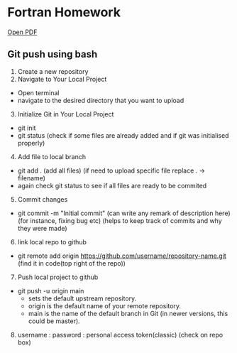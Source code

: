 # Fortran Homework


[Open PDF](two/fortran_homework2.pdf)



## Git push using bash


1. Create a new repository
2. Navigate to Your Local Project
  - Open terminal
  - navigate to the desired directory that you want to upload
3. Initialize Git in Your Local Project
  - git init
  - git status (check if some files are already added and if git was initialised properly)
4. Add file to local branch
  - git add . (add all files) (if need to upload specific file replace . -> filename)
  - again check git status to see if all files are ready to be commited
5. Commit changes 
  - git commit -m "Initial commit" (can write any remark of description here) (for instance, fixing bug etc) (helps to keep track of commits and why they were made)

6. link local repo to github
  - git remote add origin https://github.com/username/repository-name.git (find it in code(top right of the repo))
7. Push local project to github
  - git push -u origin main
    - sets the default upstream repository.
    - origin is the default name of your remote repository.
    - main is the name of the default branch in Git (in newer versions, this could be master).
   
8. username :
   password : personal access token(classic) (check on repo box)
